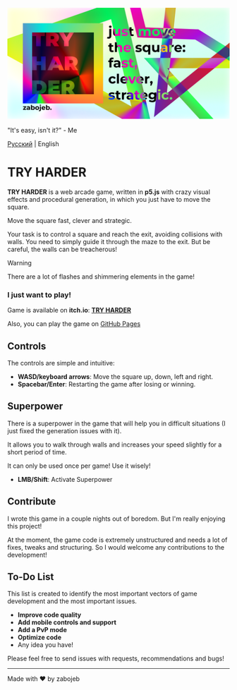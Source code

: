 ![TRY HARDER](banner.png)

"It's easy, isn't it?" - Me

[Русский](README.ru.md) | English

# TRY HARDER
**TRY HARDER** is a web arcade game, written in **p5.js** with crazy visual effects and procedural generation, in which you just have to move the square.

Move the square fast, clever and strategic.

Your task is to control a square and reach the exit, avoiding collisions with walls. You need to simply guide it through the maze to the exit.
But be careful, the walls can be treacherous!

> [!WARNING]
> There are a lot of flashes and shimmering elements in the game!

### I just want to play!
Game is available on **itch.io**: **[TRY HARDER](https://zabojeb.itch.io/try-harder)**

Also, you can play the game on [GitHub Pages](https://zabojeb.github.io/TRYHARDER/)

## Controls
The controls are simple and intuitive:

- **WASD/keyboard arrows**: Move the square up, down, left and right.
- **Spacebar/Enter**: Restarting the game after losing or winning.

## Superpower
There is a superpower in the game that will help you in difficult situations (I just fixed the generation issues with it).

It allows you to walk through walls and increases your speed slightly for a short period of time.

It can only be used once per game! Use it wisely!

- **LMB/Shift**: Activate Superpower

## Contribute
I wrote this game in a couple nights out of boredom. But I'm really enjoying this project!

At the moment, the game code is extremely unstructured and needs a lot of fixes, tweaks and structuring.
So I would welcome any contributions to the development!

## To-Do List
This list is created to identify the most important vectors of game development and the most important issues.

- **Improve code quality**
- **Add mobile controls and support**
- **Add a PvP mode**
- **Optimize code**
- Any idea you have!

Please feel free to send issues with requests, recommendations and bugs!

---

Made with ❤️️ by zabojeb
